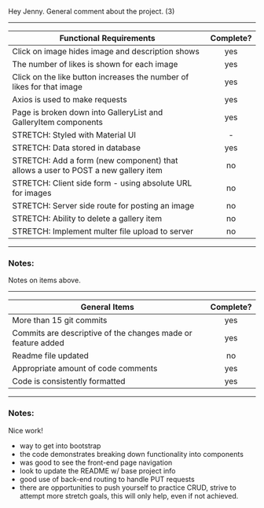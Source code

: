 Hey Jenny. General comment about the project. (3)

---

| Functional Requirements                                                           | Complete? |
| --------------------------------------------------------------------------------- | :-------: |
| Click on image hides image and description shows                                  |    yes    |
| The number of likes is shown for each image                                       |    yes    |
| Click on the like button increases the number of likes for that image             |    yes    |
| Axios is used to make requests                                                    |    yes    |
| Page is broken down into GalleryList and GalleryItem components                   |    yes    |
| STRETCH: Styled with Material UI                                                  |     -     |
| STRETCH: Data stored in database                                                  |    yes    |
| STRETCH: Add a form (new component) that allows a user to POST a new gallery item |    no     |
| STRETCH: Client side form - using absolute URL for images                         |    no     |
| STRETCH: Server side route for posting an image                                   |    no     |
| STRETCH: Ability to delete a gallery item                                         |    no     |
| STRETCH: Implement multer file upload to server                                   |    no     |

---

### Notes:

Notes on items above.

---

| General Items                                                | Complete? |
| ------------------------------------------------------------ | :-------: |
| More than 15 git commits                                     |    yes    |
| Commits are descriptive of the changes made or feature added |    yes    |
| Readme file updated                                          |    no     |
| Appropriate amount of code comments                          |    yes    |
| Code is consistently formatted                               |    yes    |

---

### Notes:

Nice work!

- way to get into bootstrap
- the code demonstrates breaking down functionality into components
- was good to see the front-end page navigation
- look to update the README w/ base project info
- good use of back-end routing to handle PUT requests
- there are opportunities to push yourself to practice CRUD, strive to attempt more stretch goals, this will only help, even if not achieved.
